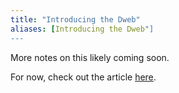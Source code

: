 ```yaml
---
title: "Introducing the Dweb"
aliases: [Introducing the Dweb"]
---
```

More notes on this likely coming soon. 

For now, check out the article [here](https://hacks.mozilla.org/2018/07/introducing-the-d-web/). 